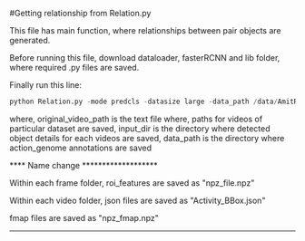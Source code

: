 #Getting relationship from Relation.py


This file has main function, where relationships between pair objects are generated.

Before running this file, download dataloader, fasterRCNN and lib folder, where required .py files are saved.

Finally run this line:

```python
python Relation.py -mode predcls -datasize large -data_path /data/AmitRoyChowdhury/Sayak/ag/  -model_path /data/AmitRoyChowdhury/Rinki/tempura_models/predcls/best_Mrecall_model.tar  -input_dir /data/AmitRoyChowdhury/Rinki/Activity_box_test -original_video_path /data/AmitRoyChowdhury/sayak/activity-net-captions/test_paths.txt  -output_dir /data/AmitRoyChowdhury/Rinki/Activity_test_relation -rel_mem_compute joint -rel_mem_weight_type simple -mem_fusion late -mem_feat_selection manual  -mem_feat_lambda 0.5  -rel_head gmm -obj_head linear -K 6 
```

where,
original_video_path is the text file where, paths for videos of particular dataset are saved,
input_dir is the directory where detected object details for each videos are saved,
data_path is the directory where action_genome annotations are saved


**** Name change *******************


Within each frame folder,
roi_features are saved as "npz_file.npz"

Within each video folder,
json files are saved as "Activity_BBox.json"

fmap files are saved as "npz_fmap.npz"
*********************************************

